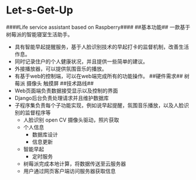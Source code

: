 # Let-s-Get-Up
####Life service assistant based on Raspberry####
##基本功能##
       一款基于树莓派的智能寝室生活助手。
* 具有智能早起提醒服务，基于人脸识别技术的早起打卡的监督机制，改善生活作息。
* 同时记录住户的个人健康状况，并且提供一些简单的建议。
* 外接播放器，可以提供氛围音乐的播放。
* 有基于web的控制端，可以在web端完成所有的功能操作。
##硬件需求##
树莓派 摄像头 触摸屏
##技术路线##
* Web页面端负责数据接受显示以及控制的界面
* Django后台负责处理请求并且维护数据库
* 子程序集负责每个子功能实现，例如说早起提醒，氛围音乐播放，以及人脸识别的监督程序等 
	* 人脸识别 open CV 摄像头驱动，照片获取
	* 个人信息 
		* 数据库设计
		* 信息更新
	* 智能早起
		* 定时服务
	* 树莓派完成本地计算，将数据传送至云服务器
	* 用户通过网页客户端访问服务器获取信息

